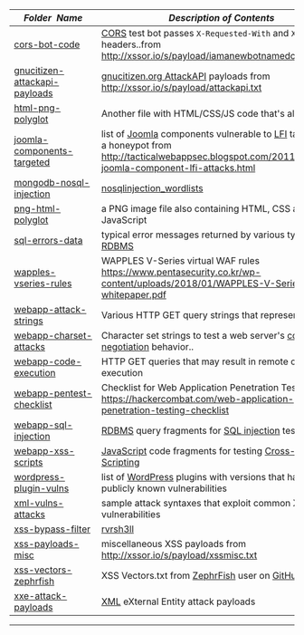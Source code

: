 |&nbsp;&nbsp;&nbsp;&nbsp;_Folder&nbsp;&nbsp;Name_&nbsp;&nbsp;&nbsp;&nbsp;| _Description of Contents_
|:----------------|--------------------------------------------------------------------------------------------------------------------------------------------------------
| [cors-bot-code](cors-bot-code.txt) |  [CORS](https://w3.org/TR/cors/ "Cross Origin Resource Sharing") test bot passes `X-Requested-With` and `X-Request` headers..from <http://xssor.io/s/payload/iamanewbotnamedcorsbot.txt> 
| [gnucitizen-attackapi-payloads](gnucitizen-attackapi-payloads.txt) |  [gnucitizen.org AttackAPI](http://www.gnucitizen.org/blog/attackapi/ "ATTACKAPI") payloads from <http://xssor.io/s/payload/attackapi.txt> 
| [html-png-polyglot](html-png-polyglot.html) |  Another file with HTML/CSS/JS code that's also a PNG 
| [joomla-components-targeted](joomla-components-targeted.txt) |  list of [Joomla](https://www.joomla.com) components vulnerable to [LFI](https://wikipedia.org/wiki/File_inclusion_vulnerability "File inclusion vulnerability") targeted on a honeypot from <http://tacticalwebappsec.blogspot.com/2011/11/mass-joomla-component-lfi-attacks.html> 
| [mongodb-nosql-injection](mongodb-nosql-injection.txt) |  [nosqlinjection_wordlists](https://github.com/cr0hn/nosqlinjection_wordlists) 
| [png-html-polyglot](png-html-polyglot.html) |  a PNG image file also containing HTML, CSS and JavaScript 
| [sql-errors-data](sql-errors-data.txt) |  typical error messages returned by various types of [RDBMS](https://en.wikipedia.org/wiki/Relational_database_management_system "Relational database management system") 
| [wapples-vseries-rules](wapples-vseries-rules.txt) |  WAPPLES V-Series virtual WAF rules <https://www.pentasecurity.co.kr/wp-content/uploads/2018/01/WAPPLES-V-Series-whitepaper.pdf> 
| [webapp-attack-strings](webapp-attack-strings.txt) |  Various HTTP GET query strings that represent attacks 
| [webapp-charset-attacks](webapp-charset-attacks.txt) |  Character set strings to test a web server's [content negotiation](https://developer.mozilla.org/en-US/docs/Web/HTTP/Content_negotiation) behavior.. 
| [webapp-code-execution](webapp-code-execution.txt) |  HTTP GET queries that may result in remote code execution 
| [webapp-pentest-checklist](webapp-pentest-checklist.md) |  Checklist for Web Application Penetration Testing <https://hackercombat.com/web-application-penetration-testing-checklist> 
| [webapp-sql-injection](webapp-sql-injection.txt) |  [RDBMS](https://wikipedia.org/wiki/Relational_database_management_system) query fragments for [SQL injection](https://www.owasp.org/index.php/SQL_Injection) testing 
| [webapp-xss-scripts](webapp-xss-scripts.txt) |  [JavaScript](https://wikipedia.org/wiki/JavaScript) code fragments for testing [Cross-Site Scripting](https://www.owasp.org/index.php/Cross-site_Scripting_%28XSS%29) 
| [wordpress-plugin-vulns](wordpress-plugin-vulns.yml) |  list of [WordPress](https://www.wordpress.com) plugins with versions that have publicly known vulnerabilities 
| [xml-vulns-attacks](xml-vulns-attacks.md) |  sample attack syntaxes that exploit common XML vulnerabilities 
| [xss-bypass-filter](xss-bypass-filter.txt) |  [rvrsh3ll](https://gist.github.com/rvrsh3ll/09a8b933291f9f98e8ec "xxsfilterbypass.lst") 
| [xss-payloads-misc](xss-payloads-misc.txt) |  miscellaneous XSS payloads from <http://xssor.io/s/payload/xssmisc.txt> 
| [xss-vectors-zephrfish](xss-vectors-zephrfish.txt) |  XSS Vectors.txt from [ZephrFish](https://blog.zsec.uk/) user on [GitHub](https://github.com/zephrfish) 
| [xxe-attack-payloads](xxe-attack-payloads.txt) |  [XML](https://wikipedia.org/wiki/XML) eXternal Entity attack payloads 

* * *

